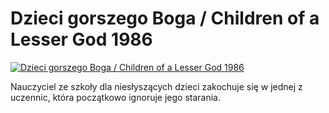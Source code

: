 Dzieci gorszego Boga / Children of a Lesser God 1986 
=============
[![Dzieci gorszego Boga / Children of a Lesser God 1986 ](http://vidos.pl/images/player.gif)](http://vidos.pl/dzieci-gorszego-boga-children-of-a-lesser-god-1986)

 Nauczyciel ze szkoły dla niesłyszących dzieci zakochuje się w jednej z uczennic, która początkowo ignoruje jego starania.
